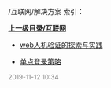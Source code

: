 /互联网/解决方案 索引：


**[上一级目录/互联网](/互联网/index.md)**

- [web人机验证的探索与实践](/互联网/解决方案/web人机验证的探索与实践.md)

- [单点登录策略](/互联网/解决方案/单点登录策略.md)


<font size=2 color='grey'> 2019-11-12 10:34 </font>
